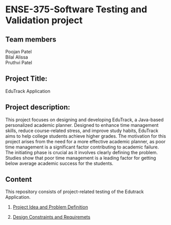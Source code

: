 # ENSE-375-Software Testing and Validation project

## Team members                                                                                                                                                                                                         
Poojan Patel                                                                                                                                                                                             
Bilal Alissa                                                                                                                                                                                             
Pruthvi Patel                                                                                                                                                                                            

## Project Title:

EduTrack Application

## Project description:

This project focuses on designing and developing EduTrack, a Java-based personalized academic planner. Designed to enhance time management skills, reduce course-related stress, and improve study habits, EduTrack aims to help college students achieve higher grades. The motivation for this project arises from the need for a more effective academic planner, as poor time management is a significant factor contributing to academic failure. The initiating phase is crucial as it involves clearly defining the problem. Studies show that poor time management is a leading factor for getting below average academic success for the students. 

## Content
This repository consists of project-related testing of the Edutrack Application. 

1. [Project Idea and Problem Definition](https://github.com/bilalalissa/ENSE375-SS24-Project/blob/main/01-ProplemDefinition/Introduction_and_DefiningProblem.pdf)

2. [Design Constraints and Requiremets]()

